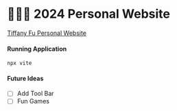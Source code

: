 # 👩🏻‍💻 2024 Personal Website

<a href="https://tiffanyfu.me" target="_blank"> Tiffany Fu Personal Website </a> <br>

#### Running Application
`npx vite`

#### Future Ideas
- [ ] Add Tool Bar
- [ ] Fun Games